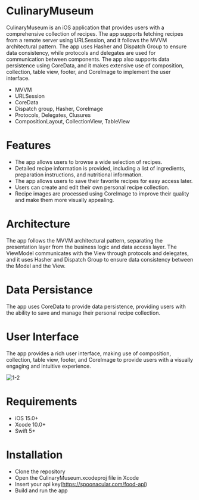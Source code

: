 # CulinaryMuseum

CulinaryMuseum is an iOS application that provides users with a comprehensive collection of recipes. The app supports fetching recipes from a remote server using URLSession, and it follows the MVVM architectural pattern. The app uses Hasher and Dispatch Group to ensure data consistency, while protocols and delegates are used for communication between components. The app also supports data persistence using CoreData, and it makes extensive use of composition, collection, table view, footer, and CoreImage to implement the user interface.

* MVVM
* URLSession
* CoreData
* Dispatch group, Hasher, CoreImage
* Protocols, Delegates, Clusures
* CompositionLayout, CollectionView, TableView

# Features

* The app allows users to browse a wide selection of recipes.
* Detailed recipe information is provided, including a list of ingredients, preparation instructions, and nutritional information.
* The app allows users to save their favorite recipes for easy access later.
* Users can create and edit their own personal recipe collection.
* Recipe images are processed using CoreImage to improve their quality and make them more visually appealing.

# Architecture

The app follows the MVVM architectural pattern, separating the presentation layer from the business logic and data access layer. The ViewModel communicates with the View through protocols and delegates, and it uses Hasher and Dispatch Group to ensure data consistency between the Model and the View.

# Data Persistance

The app uses CoreData to provide data persistence, providing users with the ability to save and manage their personal recipe collection.

# User Interface

The app provides a rich user interface, making use of composition, collection, table view, footer, and CoreImage to provide users with a visually engaging and intuitive experience.

![1-2](https://user-images.githubusercontent.com/58136391/233460504-f18021cd-9b30-4311-840d-35b5284f4984.png)

# Requirements

* iOS 15.0+
* Xcode 10.0+
* Swift 5+

# Installation

* Clone the repository
* Open the CulinaryMuseum.xcodeproj file in Xcode
* Insert your api key(https://spoonacular.com/food-api)
* Build and run the app
